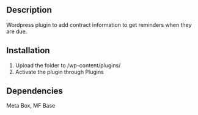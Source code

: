 ## Description
Wordpress plugin to add contract information to get reminders when they are due.

## Installation
1. Upload the folder to /wp-content/plugins/
2. Activate the plugin through Plugins

## Dependencies
Meta Box, MF Base